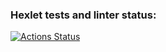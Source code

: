 ### Hexlet tests and linter status:
[![Actions Status](https://github.com/MrNovan/backend-project-4/workflows/hexlet-check/badge.svg)](https://github.com/MrNovan/backend-project-4/actions)
